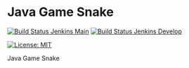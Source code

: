 # Java Game Snake

[![Build Status Jenkins Main](https://img.shields.io/jenkins/build?jobUrl=https%3A%2F%2Fci.ursinn.dev%2Fjob%2Fursinn%2Fjob%2Fjava-game-snake%2Fjob%2Fmain%2F&label=build%20main&logo=jenkins)](https://ci.ursinn.dev/job/ursinn/job/java-game-snake)
[![Build Status Jenkins Develop](https://img.shields.io/jenkins/build?jobUrl=https%3A%2F%2Fci.ursinn.dev%2Fjob%2Fursinn%2Fjob%2Fjava-game-snake%2Fjob%2Fdevelop%2F&label=build%20develop&logo=jenkins)](https://ci.ursinn.dev/job/ursinn/job/java-game-snake)

[![License: MIT](https://img.shields.io/github/license/ursinn/java-game-snake)](https://opensource.org/licenses/MIT)

Java Game Snake

